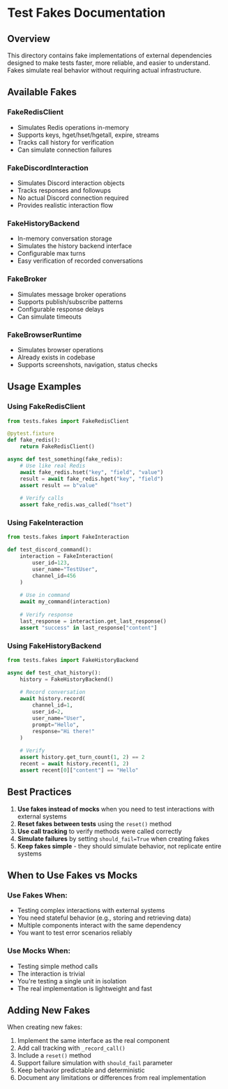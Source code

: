 # Test Fakes Documentation

## Overview

This directory contains fake implementations of external dependencies designed to make tests faster, more reliable, and easier to understand. Fakes simulate real behavior without requiring actual infrastructure.

## Available Fakes

### FakeRedisClient
- Simulates Redis operations in-memory
- Supports keys, hget/hset/hgetall, expire, streams
- Tracks call history for verification
- Can simulate connection failures

### FakeDiscordInteraction
- Simulates Discord interaction objects
- Tracks responses and followups
- No actual Discord connection required
- Provides realistic interaction flow

### FakeHistoryBackend
- In-memory conversation storage
- Simulates the history backend interface
- Configurable max turns
- Easy verification of recorded conversations

### FakeBroker
- Simulates message broker operations
- Supports publish/subscribe patterns
- Configurable response delays
- Can simulate timeouts

### FakeBrowserRuntime
- Simulates browser operations
- Already exists in codebase
- Supports screenshots, navigation, status checks

## Usage Examples

### Using FakeRedisClient

```python
from tests.fakes import FakeRedisClient

@pytest.fixture
def fake_redis():
    return FakeRedisClient()

async def test_something(fake_redis):
    # Use like real Redis
    await fake_redis.hset("key", "field", "value")
    result = await fake_redis.hget("key", "field")
    assert result == b"value"
    
    # Verify calls
    assert fake_redis.was_called("hset")
```

### Using FakeInteraction

```python
from tests.fakes import FakeInteraction

def test_discord_command():
    interaction = FakeInteraction(
        user_id=123,
        user_name="TestUser",
        channel_id=456
    )
    
    # Use in command
    await my_command(interaction)
    
    # Verify response
    last_response = interaction.get_last_response()
    assert "success" in last_response["content"]
```

### Using FakeHistoryBackend

```python
from tests.fakes import FakeHistoryBackend

async def test_chat_history():
    history = FakeHistoryBackend()
    
    # Record conversation
    await history.record(
        channel_id=1,
        user_id=2,
        user_name="User",
        prompt="Hello",
        response="Hi there!"
    )
    
    # Verify
    assert history.get_turn_count(1, 2) == 2
    recent = await history.recent(1, 2)
    assert recent[0]["content"] == "Hello"
```

## Best Practices

1. **Use fakes instead of mocks** when you need to test interactions with external systems
2. **Reset fakes between tests** using the `reset()` method
3. **Use call tracking** to verify methods were called correctly
4. **Simulate failures** by setting `should_fail=True` when creating fakes
5. **Keep fakes simple** - they should simulate behavior, not replicate entire systems

## When to Use Fakes vs Mocks

### Use Fakes When:
- Testing complex interactions with external systems
- You need stateful behavior (e.g., storing and retrieving data)
- Multiple components interact with the same dependency
- You want to test error scenarios reliably

### Use Mocks When:
- Testing simple method calls
- The interaction is trivial
- You're testing a single unit in isolation
- The real implementation is lightweight and fast

## Adding New Fakes

When creating new fakes:

1. Implement the same interface as the real component
2. Add call tracking with `_record_call()`
3. Include a `reset()` method
4. Support failure simulation with `should_fail` parameter
5. Keep behavior predictable and deterministic
6. Document any limitations or differences from real implementation